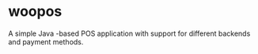 # woopos
A simple Java -based POS application with support for different backends and payment methods.

